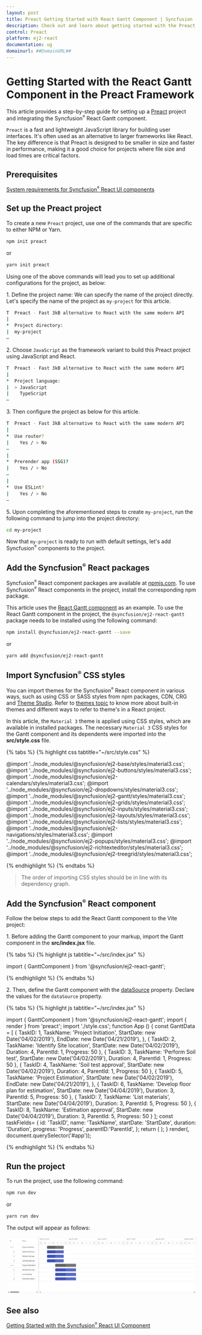 ```yaml
---
layout: post
title: Preact Getting Started with React Gantt Component | Syncfusion
description: Check out and learn about getting started with the Preact Framework and React Gantt Component of Syncfusion Essential JS 2 and more details.
control: Preact
platform: ej2-react
documentation: ug
domainurl: ##DomainURL##
---
```


# Getting Started with the React Gantt Component in the Preact Framework

This article provides a step-by-step guide for setting up a [Preact](https://preactjs.com/) project and integrating the Syncfusion<sup style="font-size:70%">&reg;</sup> React Gantt component.

`Preact` is a fast and lightweight JavaScript library for building user interfaces. It's often used as an alternative to larger frameworks like React. The key difference is that Preact is designed to be smaller in size and faster in performance, making it a good choice for projects where file size and load times are critical factors. 

## Prerequisites

[System requirements for Syncfusion<sup style="font-size:70%">&reg;</sup> React UI components](../system-requirement)

## Set up the Preact project

To create a new `Preact` project, use one of the commands that are specific to either NPM or Yarn.

```bash
npm init preact
```

or

```bash
yarn init preact
```

Using one of the above commands will lead you to set up additional configurations for the project, as below:

1\. Define the project name: We can specify the name of the project directly. Let's specify the name of the project as `my-project` for this article.

```bash
T  Preact - Fast 3kB alternative to React with the same modern API
|
*  Project directory:
|  my-project
—      
```

2\. Choose `JavaScript` as the framework variant to build this Preact project using JavaScript and React.

```bash
T  Preact - Fast 3kB alternative to React with the same modern API
|
*  Project language:
|  > JavaScript
|    TypeScript
—
```

3\. Then configure the project as below for this article.

```bash
T  Preact - Fast 3kB alternative to React with the same modern API
|
*  Use router?
|    Yes / > No
—
|
*  Prerender app (SSG)?
|    Yes / > No
—
|
*  Use ESLint?
|    Yes / > No
—
```

5\. Upon completing the aforementioned steps to create `my-project`, run the following command to jump into the project directory:

```bash
cd my-project
```

Now that `my-project` is ready to run with default settings, let's add Syncfusion<sup style="font-size:70%">&reg;</sup> components to the project.

## Add the Syncfusion<sup style="font-size:70%">&reg;</sup> React packages

Syncfusion<sup style="font-size:70%">&reg;</sup> React component packages are available at [npmjs.com](https://www.npmjs.com/search?q=ej2-react). To use Syncfusion<sup style="font-size:70%">&reg;</sup> React components in the project, install the corresponding npm package.

This article uses the [React Gantt component](https://www.syncfusion.com/react-components/react-gantt-chart) as an example. To use the React Gantt component in the project, the `@syncfusion/ej2-react-gantt` package needs to be installed using the following command:

```bash
npm install @syncfusion/ej2-react-gantt --save
```

or

```bash
yarn add @syncfusion/ej2-react-gantt
```

## Import Syncfusion<sup style="font-size:70%">&reg;</sup> CSS styles

You can import themes for the Syncfusion<sup style="font-size:70%">&reg;</sup> React component in various ways, such as using CSS or SASS styles from npm packages, CDN, CRG and [Theme Studio](https://ej2.syncfusion.com/react/documentation/appearance/theme-studio/). Refer to [themes topic](https://ej2.syncfusion.com/react/documentation/appearance/theme/) to know more about built-in themes and different ways to refer to theme's in a React project.

In this article, the `Material 3` theme is applied using CSS styles, which are available in installed packages. The necessary `Material 3` CSS styles for the Gantt component and its dependents were imported into the **src/style.css** file.

{% tabs %}
{% highlight css tabtitle="~/src/style.css" %}

@import '../node_modules/@syncfusion/ej2-base/styles/material3.css';
@import '../node_modules/@syncfusion/ej2-buttons/styles/material3.css';
@import '../node_modules/@syncfusion/ej2-calendars/styles/material3.css';
@import '../node_modules/@syncfusion/ej2-dropdowns/styles/material3.css';
@import '../node_modules/@syncfusion/ej2-gantt/styles/material3.css';
@import '../node_modules/@syncfusion/ej2-grids/styles/material3.css';
@import '../node_modules/@syncfusion/ej2-inputs/styles/material3.css';
@import '../node_modules/@syncfusion/ej2-layouts/styles/material3.css';
@import '../node_modules/@syncfusion/ej2-lists/styles/material3.css';
@import '../node_modules/@syncfusion/ej2-navigations/styles/material3.css';
@import '../node_modules/@syncfusion/ej2-popups/styles/material3.css';
@import '../node_modules/@syncfusion/ej2-richtexteditor/styles/material3.css';
@import '../node_modules/@syncfusion/ej2-treegrid/styles/material3.css';

{% endhighlight %}
{% endtabs %}

> The order of importing CSS styles should be in line with its dependency graph.
## Add the Syncfusion<sup style="font-size:70%">&reg;</sup> React component

Follow the below steps to add the React Gantt component to the Vite project:

1\. Before adding the Gantt component to your markup, import the Gantt component in the **src/index.jsx** file.

{% tabs %}
{% highlight js tabtitle="~/src/index.jsx" %}

import { GanttComponent } from '@syncfusion/ej2-react-gantt';

{% endhighlight %}
{% endtabs %}

2\. Then, define the Gantt component with the [dataSource](https://helpej2.syncfusion.com/react/documentation/api/gantt#datasource) property. Declare the values for the `dataSource` property.

{% tabs %}
{% highlight js tabtitle="~/src/index.jsx" %}

import { GanttComponent } from '@syncfusion/ej2-react-gantt';
import { render } from 'preact';
import './style.css';
function App () {
	const GanttData = [
		{
			TaskID: 1,
			TaskName: 'Project Initiation',
			StartDate: new Date('04/02/2019'),
			EndDate: new Date('04/21/2019'),
		},
		{ TaskID: 2, TaskName: 'Identify Site location', StartDate: new Date('04/02/2019'), Duration: 4, ParentId: 1, Progress: 50 },
		{ TaskID: 3, TaskName: 'Perform Soil test', StartDate: new Date('04/02/2019'), Duration: 4, ParentId: 1, Progress: 50 },
		{ TaskID: 4, TaskName: 'Soil test approval', StartDate: new Date('04/02/2019'), Duration: 4, ParentId: 1, Progress: 50 },
		{
			TaskID: 5,
			TaskName: 'Project Estimation',
			StartDate: new Date('04/02/2019'),
			EndDate: new Date('04/21/2019'),
		},
		{ TaskID: 6, TaskName: 'Develop floor plan for estimation', StartDate: new Date('04/04/2019'), Duration: 3, ParentId: 5, Progress: 50 },
		{ TaskID: 7, TaskName: 'List materials', StartDate: new Date('04/04/2019'), Duration: 3,  ParentId: 5, Progress: 50 },
		{ TaskID: 8, TaskName: 'Estimation approval', StartDate: new Date('04/04/2019'), Duration: 3,  ParentId: 5, Progress: 50 }
	];
    const taskFields= {
        id: 'TaskID',
        name: 'TaskName',
        startDate: 'StartDate',
        duration: 'Duration',
        progress: 'Progress',
        parentID:'ParentId',
    };
        return (
            <GanttComponent dataSource={GanttData} height="450px" taskFields={taskFields}/>
        );
   }
render(<App />, document.querySelector('#app'));

{% endhighlight %}
{% endtabs %}

## Run the project

To run the project, use the following command:

```bash
npm run dev
```

or

```bash
yarn run dev
```

The output will appear as follows:

![preact](./images/preact.png)

## See also

[Getting Started with the Syncfusion<sup style="font-size:70%">&reg;</sup> React UI Component](../getting-started/quick-start)
